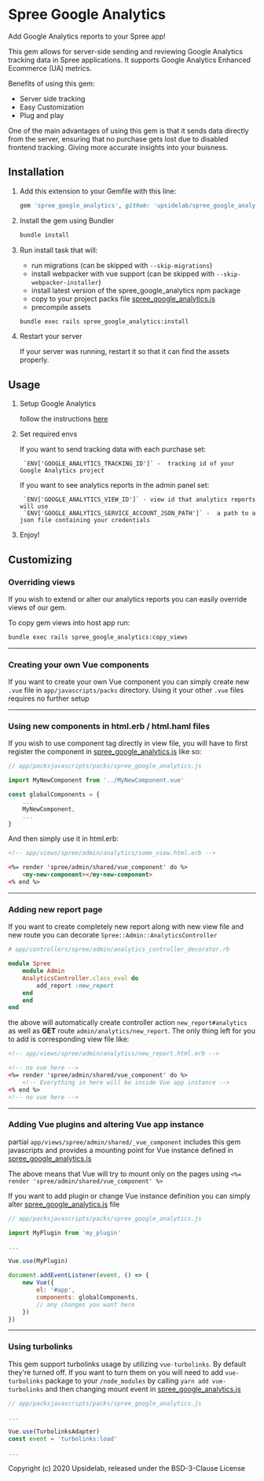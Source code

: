 # Spree Google Analytics
Add Google Analytics reports to your Spree app!

This gem allows for server-side sending and reviewing Google Analytics tracking data in Spree applications.
It supports Google Analytics Enhanced Ecommerce (UA) metrics.

Benefits of using this gem:
* Server side tracking
* Easy Customization
* Plug and play

One of the main advantages of using this gem is that it sends data directly from the server, ensuring that no purchase gets lost due to disabled frontend tracking. Giving more accurate insights into your buisness.

## Installation

1. Add this extension to your Gemfile with this line:

    ```ruby
    gem 'spree_google_analytics', github: 'upsidelab/spree_google_analytics'
    ```

2. Install the gem using Bundler

    ```sh
    bundle install
    ```

3. Run install task that will:
    - run migrations (can be skipped with `--skip-migrations`)
    - install webpacker with vue support (can be skipped with `--skip-webpacker-installer`)
    - install latest version of the spree_google_analytics npm package
    - copy to your project packs file [spree_google_analytics.js](https://github.com/upsidelab/spree-google-analytics/blob/master/lib/generators/spree_google_analytics/install/files/spree_google_analytics.js)
    - precompile assets
    
    ```sh
    bundle exec rails spree_google_analytics:install
    ```
   
4. Restart your server
    
   If your server was running, restart it so that it can find the assets properly.

## Usage

1. Setup Google Analytics

    follow the instructions [here](https://support.google.com/analytics/answer/1008015?hl=en)
    
2. Set required envs

    If you want to send tracking data with each purchase set:
    
        `ENV['GOOGLE_ANALYTICS_TRACKING_ID']` -  tracking id of your Google Analytics project
    
    If you want to see analytics reports in the admin panel set:
    
        `ENV['GOOGLE_ANALYTICS_VIEW_ID']` - view id that analytics reports will use 
        `ENV['GOOGLE_ANALYTICS_SERVICE_ACCOUNT_JSON_PATH']` -  a path to a json file containing your credentials
    
3. Enjoy!

## Customizing


### Overriding views

If you wish to extend or alter our analytics reports you can easily override views of our gem.

To copy gem views into host app run:

```sh
bundle exec rails spree_google_analytics:copy_views
```

----

### Creating your own Vue components

If you want to create your own Vue component you can simply create new `.vue` file in `app/javascripts/packs` directory.
Using it your other `.vue` files requires no further setup

----

### Using new components in html.erb / html.haml files

If you wish to use component tag directly in view file, you will have to first register the component in [spree_google_analytics.js](https://github.com/upsidelab/spree-google-analytics/blob/master/lib/generators/spree_google_analytics/install/files/spree_google_analytics.js) like so:

```js
// app/packsjavascripts/packs/spree_google_analytics.js

import MyNewComponent from '../MyNewComponent.vue'

const globalComponents = {
    ...
    MyNewComponent,
    ...
}
```
And then simply use it in html.erb:

```html
<!-- app/views/spree/admin/analytics/some_view.html.erb -->

<%= render 'spree/admin/shared/vue_component' do %>
    <my-new-component></my-new-component>
<% end %>
```

----

### Adding new report page

If you want to create completely new report along with new view file and new route you can decorate `Spree::Admin::AnalyticsController`

```ruby
# app/controllers/spree/admin/analytics_controller_decorator.rb

module Spree
    module Admin
    AnalyticsController.class_eval do
        add_report :new_report
    end
    end
end
```

the above will automatically create controller action `new_report#analytics` as well as **GET** route `admin/analytics/new_report`. The only thing left for you to add is corresponding view file like:

```html
<!-- app/views/spree/admin/analytics/new_report.html.erb -->

<!-- no vue here -->
<%= render 'spree/admin/shared/vue_component' do %> 
    <!-- Everything in here will be inside Vue app instance -->
<% end %>
<!-- no vue here -->
```

____

### Adding Vue plugins and altering Vue app instance

partial `app/views/spree/admin/shared/_vue_component` includes this gem javascripts and provides a mounting point for Vue instance defined in [spree_google_analytics.js](https://github.com/upsidelab/spree-google-analytics/blob/master/lib/generators/spree_google_analytics/install/files/spree_google_analytics.js)

The above means that Vue will try to mount only on the pages using  `<%= render 'spree/admin/shared/vue_component' %>`

If you want to add plugin or change Vue instance definition you can simply alter [spree_google_analytics.js](https://github.com/upsidelab/spree-google-analytics/blob/master/lib/generators/spree_google_analytics/install/files/spree_google_analytics.js) file

```js
// app/packsjavascripts/packs/spree_google_analytics.js

import MyPlugin from 'my_plugin'

...

Vue.use(MyPlugin)

document.addEventListener(event, () => {
    new Vue({
        el: '#app',
        components: globalComponents,
        // any changes you want here
    })
})
```
____
### Using turbolinks

This gem support turbolinks usage by utilizing `vue-turbolinks`. By default they're turned off. If you want to turn them on you will need to add `vue-turbolinks` package to your `/node_modules` by calling `yarn add vue-turbolinks` and then changing mount event in [spree_google_analytics.js](https://github.com/upsidelab/spree-google-analytics/blob/master/lib/generators/spree_google_analytics/install/files/spree_google_analytics.js)

```js
// app/packsjavascripts/packs/spree_google_analytics.js

...

Vue.use(TurbolinksAdapter)
const event = 'turbolinks:load'

...
```


Copyright (c) 2020 Upsidelab, released under the BSD-3-Clause License
